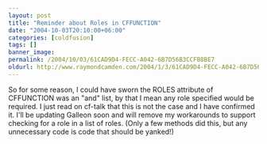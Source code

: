 ```yaml
---
layout: post
title: "Reminder about Roles in CFFUNCTION"
date: "2004-10-03T20:10:00+06:00"
categories: [coldfusion]
tags: []
banner_image: 
permalink: /2004/10/03/61CAD9D4-FECC-A042-6B7D56B3CCFB8BE7
oldurl: http://www.raymondcamden.com/2004/1/3/61CAD9D4-FECC-A042-6B7D56B3CCFB8BE7
---
```


So for some reason, I could have sworn the ROLES attribute of CFFUNCTION was an "and" list, by that I mean any role specified would be required. I just read on cf-talk that this is not the case and I have confirmed it. I'll be updating Galleon soon and will remove my workarounds to support checking for a role in a list of roles. (Only a few methods did this, but any unnecessary code is code that should be yanked!)